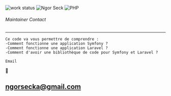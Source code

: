 
![work status](https://img.shields.io/badge/work-on%20progress-red.svg) 
![Ngor Seck](https://img.shields.io/badge/Ngor%20Seck-PHP-green) 
![PHP](https://img.shields.io/badge/Ngor%20Seck-Framework-yellowgreen)



###### Maintainer Contact
--- 
```
Ce code va vous permettre de comprendre :
-Comment fonctionne une application Symfony ?
-Comment fonctionne une application Laravel ?
-Comment d'avoir une bibliothèque de code pour Symfony et Laravel ?

```

```
Email
```
:email:
## ngorsecka@gmail.com

